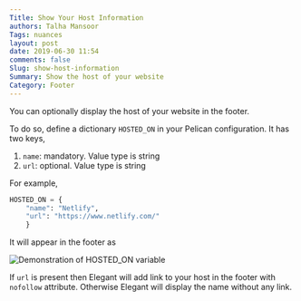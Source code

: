 ```yaml
---
Title: Show Your Host Information
authors: Talha Mansoor
Tags: nuances
layout: post
date: 2019-06-30 11:54
comments: false
Slug: show-host-information
Summary: Show the host of your website
Category: Footer
---
```


You can optionally display the host of your website in the footer.

To do so, define a dictionary `HOSTED_ON` in your Pelican configuration. It has two keys,

1. `name`: mandatory. Value type is string
1. `url`: optional. Value type is string

For example,

```python
HOSTED_ON = {
    "name": "Netlify",
    "url": "https://www.netlify.com/"
    }
```

It will appear in the footer as

![Demonstration of HOSTED_ON variable]({static}/images/hosted-on.png)

If `url` is present then Elegant will add link to your host in the footer with `nofollow` attribute. Otherwise Elegant will display the name without any link.
